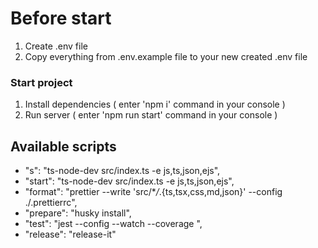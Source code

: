 # Before start

1. Create .env file
2. Copy everything from .env.example file to your new created .env file

### Start project

1. Install dependencies ( enter 'npm i' command in your console )
2. Run server ( enter 'npm run start' command in your console )

## Available scripts

- "s": "ts-node-dev src/index.ts -e js,ts,json,ejs",
- "start": "ts-node-dev src/index.ts -e js,ts,json,ejs",
- "format": "prettier --write 'src/\*_/_.{ts,tsx,css,md,json}' --config ./.prettierrc",
- "prepare": "husky install",
- "test": "jest --config --watch --coverage ",
- "release": "release-it"
